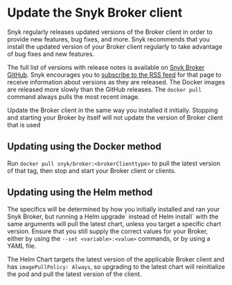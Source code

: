 # Update the Snyk Broker client

Snyk regularly releases updated versions of the Broker client in order to provide new features, bug fixes, and more. Snyk recommends that you install the updated version of your Broker client regularly to take advantage of bug fixes and new features.

The full list of versions with release notes is available on [Snyk Broker GitHub](https://github.com/snyk/broker/releases). Snyk encourages you to [subscribe to the RSS feed](https://github.com/snyk/broker/releases.atom) for that page to receive information about versions as they are released. The Docker images are released more slowly than the GitHub releases. The `docker pull` command always pulls the most recent image.

Update the Broker client in the same way you installed it initially. Stopping and starting your Broker by itself will not update the version of Broker client that is used

## Updating using the Docker method

Run `docker pull snyk/broker:<brokerClienttype>` to pull the latest version of that tag, then stop and start your Broker client or clients.&#x20;

## Updating using the Helm method

The specifics will be determined by how you initially installed and ran your Snyk Broker, but running a Helm upgrade\` instead of Helm install\` with the same arguments will pull the latest chart, unless you target a specific chart version. Ensure that you still supply the correct values for your Broker, either by using the `--set <variable>:<value>` commands, or by using a YAML file.&#x20;

The Helm Chart targets the latest version of the applicable Broker client and has `imagePullPolicy: Always`, so upgrading to the latest chart will reinitialize the pod and pull the latest version of the client.

